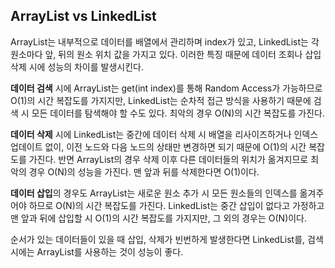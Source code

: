 ## ArrayList vs LinkedList


ArrayList는 내부적으로 데이터를 배열에서 관리하며 index가 있고, LinkedList는 각 원소마다 앞, 뒤의 원소 위치 값을 가지고 있다.
이러한 특징 때문에 데이터 조회나 삽입 삭제 시에 성능의 차이를 발생시킨다.

**데이터 검색** 시에 ArrayList는 get(int index)를 통해 Random Access가 가능하므로 O(1)의 시간 복잡도를 가지지만, LinkedList는 순차적 접근 방식을 사용하기 때문에 검색 시 모든 데이터를 탐색해야 할 수도 있다. 최악의 경우 O(N)의 시간 복잡도를 가진다.

**데이터 삭제** 시에 LinkedList는 중간에 데이터 삭제 시 배열을 리사이즈하거나 인덱스 업데이트 없이, 이전 노드와 다음 노드의 상태만 변경하면 되기 때문에 O(1)의 시간 복잡도를 가진다. 반면 ArrayList의 경우 삭제 이후 다른 데이터들의 위치가 옮겨지므로 최악의 경우 O(N)의 성능을 가진다. 맨 앞과 뒤를 삭제한다면 O(1)이다.

**데이터 삽입**의 경우도 ArrayList는 새로운 원소 추가 시 모든 원소들의 인덱스를 옮겨주어야 하므로 O(N)의 시간 복잡도를 가진다. LinkedList는 중간 삽입이 없다고 가정하고 맨 앞과 뒤에 삽입할 시 O(1)의 시간 복잡도를 가지지만, 그 외의 경우는 O(N)이다.

순서가 있는 데이터들이 있을 때 삽입, 삭제가 빈번하게 발생한다면 LinkedList를, 검색 시에는 ArrayList를 사용하는 것이 성능이 좋다.
